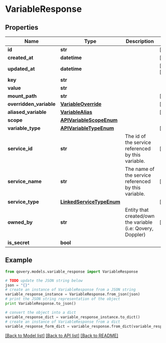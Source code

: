 # VariableResponse


## Properties
Name | Type | Description | Notes
------------ | ------------- | ------------- | -------------
**id** | **str** |  | [readonly] 
**created_at** | **datetime** |  | [readonly] 
**updated_at** | **datetime** |  | [optional] [readonly] 
**key** | **str** |  | 
**value** | **str** |  | 
**mount_path** | **str** |  | [optional] 
**overridden_variable** | [**VariableOverride**](VariableOverride.md) |  | [optional] 
**aliased_variable** | [**VariableAlias**](VariableAlias.md) |  | [optional] 
**scope** | [**APIVariableScopeEnum**](APIVariableScopeEnum.md) |  | 
**variable_type** | [**APIVariableTypeEnum**](APIVariableTypeEnum.md) |  | [optional] 
**service_id** | **str** | The id of the service referenced by this variable. | [optional] 
**service_name** | **str** | The name of the service referenced by this variable. | [optional] 
**service_type** | [**LinkedServiceTypeEnum**](LinkedServiceTypeEnum.md) |  | [optional] 
**owned_by** | **str** | Entity that created/own the variable (i.e: Qovery, Doppler) | [optional] 
**is_secret** | **bool** |  | 

## Example

```python
from qovery.models.variable_response import VariableResponse

# TODO update the JSON string below
json = "{}"
# create an instance of VariableResponse from a JSON string
variable_response_instance = VariableResponse.from_json(json)
# print the JSON string representation of the object
print VariableResponse.to_json()

# convert the object into a dict
variable_response_dict = variable_response_instance.to_dict()
# create an instance of VariableResponse from a dict
variable_response_form_dict = variable_response.from_dict(variable_response_dict)
```
[[Back to Model list]](../README.md#documentation-for-models) [[Back to API list]](../README.md#documentation-for-api-endpoints) [[Back to README]](../README.md)


